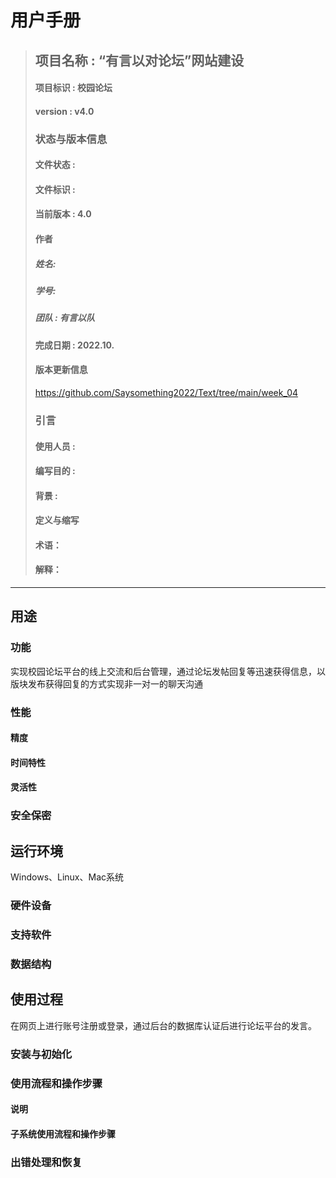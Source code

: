 # 用户手册
> ## 项目名称 : “有言以对论坛”网站建设
> #### 项目标识 : 校园论坛
> #### version : v4.0
> ### 状态与版本信息
> #### 文件状态 : 
> #### 文件标识 : 
> #### 当前版本 : 4.0 
> #### 作者
> ##### 姓名: 
> ##### 学号: 
> ##### 团队 : 有言以队
> #### 完成日期 : 2022.10.
> #### 版本更新信息
> https://github.com/Saysomething2022/Text/tree/main/week_04
> ### 引言
> #### 使用人员 : 
> #### 编写目的 : 
> #### 背景 : 
> #### 定义与缩写
> #### 术语：
> #### 解释：
***
## 用途
### 功能
实现校园论坛平台的线上交流和后台管理，通过论坛发帖回复等迅速获得信息，以版块发布获得回复的方式实现非一对一的聊天沟通
### 性能
#### 精度
#### 时间特性
#### 灵活性
### 安全保密
## 运行环境
Windows、Linux、Mac系统
### 硬件设备

### 支持软件
### 数据结构
## 使用过程
在网页上进行账号注册或登录，通过后台的数据库认证后进行论坛平台的发言。
### 安装与初始化
### 使用流程和操作步骤
#### 说明
#### 子系统使用流程和操作步骤
### 出错处理和恢复

